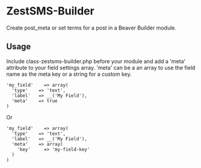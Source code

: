 # ZestSMS-Builder
Create post_meta or set terms for a post in a Beaver Builder module.

## Usage
Include class-zestsms-builder.php before your module and add a 'meta' attribute to your field settings array. 'meta' can be a an array to use the field name as the meta key or a string for a custom key.
```
'my_field'    => array(
  'type'    => 'text',
  'label'   => __('My Field'),
  'meta'    => true
)
```
Or
```
'my_field'    => array(
  'type'    => 'text',
  'label'   => __('My Field'),
  'meta'    => array(
    'key'     => 'my-field-key'
  )
)
```
